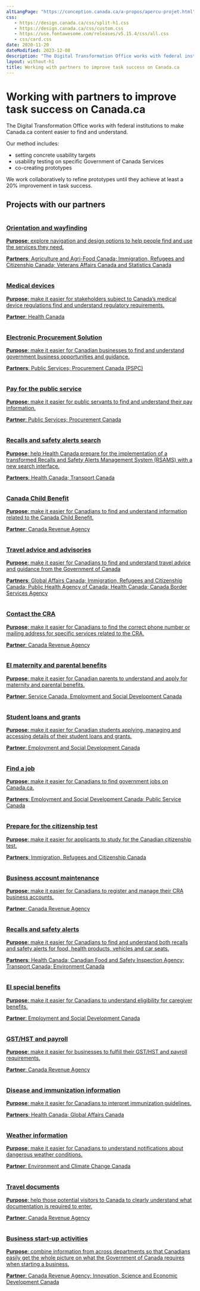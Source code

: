 ```yaml
---
altLangPage: "https://conception.canada.ca/a-propos/apercu-projet.html"
css:
   - https://design.canada.ca/css/split-h1.css
   - https://design.canada.ca/css/custom.css
   - https://use.fontawesome.com/releases/v5.15.4/css/all.css
   - css/card.css
date: 2020-11-20
dateModified: 2023-12-08
description: "The Digital Transformation Office works with federal institutions to make Canada.ca content easier to find and understand."
layout: without-h1
title: Working with partners to improve task success on Canada.ca
---
```

<h1 property="name" id="wb-cont" property="name headline" dir="ltr">
<span class="stacked"><span>Working with partners to improve task success on Canada.ca</span></span>
</h1>
<p>The Digital Transformation Office works with federal institutions to make Canada.ca content easier to find and understand.</p>
<p>Our method includes:</p>
<ul>
  <li>setting concrete usability targets</li>
  <li>usability testing on specific Government of Canada Services</li>
  <li>co-creating prototypes</li>
</ul>
<p>We work collaboratively to refine prototypes until they achieve at least a 20% improvement in task success.</p>
<h2>Projects with our partners</h2>
<div class="row wb-eqht mrgn-tp-md wb-eqht mrgn-tp-lg">
  <div class="col-xs-12 col-sm-6 col-md-4 mrgn-bttm-lg">
    <div class="card hght-inhrt"><a href="{{ site.url }}/partners/project-01.html" aria-label="Orientation and wayfinding"><img src="images/2022-12-21.png" class="img-responsive" alt="">
      <div class="card-container">
        <h3>Orientation and wayfinding</h3>
        <p class="mrgn-tp-lg"><strong>Purpose</strong>: explore navigation and design options to help people find and use the services they need.</p>
        <p><strong>Partners</strong>: Agriculture and Agri-Food Canada; Immigration, Refugees and Citizenship Canada; Veterans Affairs Canada and Statistics Canada</p>
      </div>
      </a></div>
  </div>
  <div class="col-xs-12 col-sm-6 col-md-4 mrgn-bttm-lg">
    <div class="card hght-inhrt"><a href="{{ site.url }}/partners/project-02.html" aria-label="Medical devices"><img src="images/medical.png" class="img-responsive" alt="">
      <div class="card-container">
        <h3>Medical devices</h3>
        <p class="mrgn-tp-lg"><strong>Purpose</strong>: make it easier for stakeholders subject to Canada’s medical device regulations find and understand regulatory requirements.</p>
        <p><strong>Partner</strong>: Health Canada</p>
      </div>
      </a></div>
  </div>
  <div class="col-xs-12 col-sm-6 col-md-4 mrgn-bttm-lg">
    <div class="card hght-inhrt"><a href="{{ site.url }}/partners/project-03.html" aria-label="Electronic Procurement Solution"><img src="images/procurement.png" class="img-responsive" alt="">
      <div class="card-container">
        <h3>Electronic Procurement Solution</h3>
        <p class="mrgn-tp-lg"><strong>Purpose</strong>: make it easier for Canadian businesses to find and understand government business opportunities and guidance.</p>
        <p><strong>Partners</strong>: Public Services; Procurement Canada (PSPC)</p>
      </div>
      </a></div>
  </div>
  <div class="col-xs-12 col-sm-6 col-md-4 mrgn-bttm-lg">
    <div class="card hght-inhrt"><a href="{{ site.url }}/partners/project-04.html" aria-label="Pay for the public service"><img src="images/pay.png" class="img-responsive" alt="">
      <div class="card-container">
        <h3>Pay for the public service</h3>
        <p class="mrgn-tp-lg"><strong>Purpose</strong>: make it easier for public servants to find and understand their pay information.</p>
        <p><strong>Partner</strong>: Public Services; Procurement Canada</p>
      </div>
      </a></div>
  </div>
  <div class="col-xs-12 col-sm-6 col-md-4 mrgn-bttm-lg">
    <div class="card hght-inhrt"><a href="{{ site.url }}/partners/project-05.html" aria-label="Recalls and safety alerts search"><img src="images/recall.png" class="img-responsive" alt="">
      <div class="card-container">
        <h3>Recalls and safety alerts search</h3>
        <p class="mrgn-tp-lg"><strong>Purpose</strong>: help Health Canada prepare for the implementation of a transformed Recalls and Safety Alerts Management System (RSAMS) with a new search interface.</p>
        <p><strong>Partners</strong>: Health Canada; Transport Canada</p>
      </div>
      </a></div>
  </div>
  <div class="col-xs-12 col-sm-6 col-md-4 mrgn-bttm-lg">
    <div class="card hght-inhrt"><a href="{{ site.url }}/partners/project-06.html" aria-label="Canada Child Benefit"><img src="images/child-benifit.png" class="img-responsive" alt="">
      <div class="card-container">
        <h3>Canada Child Benefit</h3>
        <p class="mrgn-tp-lg"><strong>Purpose</strong>: make it easier for Canadians to find and understand information related to the Canada Child Benefit.</p>
        <p><strong>Partner</strong>: Canada Revenue Agency</p>
      </div>
      </a></div>
  </div>
  <div class="col-xs-12 col-sm-6 col-md-4 mrgn-bttm-lg">
    <div class="card hght-inhrt"><a href="{{ site.url }}/partners/project-07.html" aria-label="Travel advice and advisories"><img src="images/placeholder.png" class="img-responsive" alt="">
      <div class="card-container">
        <h3>Travel advice and advisories</h3>
        <p class="mrgn-tp-lg"><strong>Purpose</strong>: make it easier for Canadians to find and understand travel advice and guidance from the Government of Canada</p>
        <p><strong>Partners</strong>: Global Affairs Canada; Immigration, Refugees and Citizenship Canada; Public Health Agency of Canada; Health Canada; Canada Border Services Agency</p>
      </div>
      </a></div>
  </div>
  <div class="col-xs-12 col-sm-6 col-md-4 mrgn-bttm-lg">
    <div class="card hght-inhrt"><a href="{{ site.url }}/partners/project-08.html" aria-label="Contact the CRA"><img src="images/placeholder.png" class="img-responsive" alt="">
      <div class="card-container">
        <h3>Contact the CRA</h3>
        <p class="mrgn-tp-lg"><strong>Purpose</strong>: make it easier for Canadians to find the correct phone number or mailing address for specific services related to the CRA.</p>
        <p><strong>Partner</strong>: Canada Revenue Agency</p>
      </div>
      </a></div>
  </div>
  <div class="col-xs-12 col-sm-6 col-md-4 mrgn-bttm-lg">
    <div class="card hght-inhrt"><a href="{{ site.url }}/partners/project-09.html" aria-label="EI maternity and parental benefits"><img src="images/placeholder.png" class="img-responsive" alt="">
      <div class="card-container">
        <h3>EI maternity and parental benefits</h3>
        <p class="mrgn-tp-lg"><strong>Purpose</strong>: make it easier for Canadian parents to understand and apply for maternity and parental benefits.</p>
        <p><strong>Partner</strong>: Service Canada, Employment and Social Development Canada</p>
      </div>
      </a></div>
  </div>
  <div class="col-xs-12 col-sm-6 col-md-4 mrgn-bttm-lg">
    <div class="card hght-inhrt"><a href="{{ site.url }}/partners/project-10.html" aria-label="Student loans and grants"><img src="images/placeholder.png" class="img-responsive" alt="">
      <div class="card-container">
        <h3>Student loans and grants</h3>
        <p class="mrgn-tp-lg"><strong>Purpose</strong>: make it easier for Canadian students applying, managing and accessing details of their student loans and grants.</p>
        <p><strong>Partner</strong>: Employment and Social Development Canada</p>
      </div>
      </a></div>
  </div>
  <div class="col-xs-12 col-sm-6 col-md-4 mrgn-bttm-lg">
    <div class="card hght-inhrt"><a href="{{ site.url }}/partners/project-11.html" aria-label="Find a job"><img src="images/placeholder.png" class="img-responsive" alt="">
      <div class="card-container">
        <h3>Find a job</h3>
        <p class="mrgn-tp-lg"><strong>Purpose</strong>: make it easier for Canadians to find government jobs on Canada.ca.</p>
        <p><strong>Partners</strong>: Employment and Social Development Canada; Public Service Canada</p>
      </div>
      </a></div>
  </div>
  <div class="col-xs-12 col-sm-6 col-md-4 mrgn-bttm-lg">
    <div class="card hght-inhrt"><a href="{{ site.url }}/partners/project-12.html" aria-label="Prepare for the citizenship test"><img src="images/placeholder.png" class="img-responsive" alt="">
      <div class="card-container">
        <h3>Prepare for the citizenship test</h3>
        <p class="mrgn-tp-lg"><strong>Purpose</strong>: make it easier for applicants to study for the Canadian citizenship test.</p>
        <p><strong>Partners</strong>: Immigration, Refugees and Citizenship Canada</p>
      </div>
      </a></div>
  </div>
  <div class="col-xs-12 col-sm-6 col-md-4 mrgn-bttm-lg">
    <div class="card hght-inhrt"><a href="{{ site.url }}/partners/project-13.html" aria-label="Business account maintenance"><img src="images/placeholder.png" class="img-responsive" alt="">
      <div class="card-container">
        <h3>Business account maintenance</h3>
        <p class="mrgn-tp-lg"><strong>Purpose</strong>: make it easier for Canadians to register and manage their CRA business accounts.</p>
        <p><strong>Partner</strong>: Canada Revenue Agency</p>
      </div>
      </a></div>
  </div>
  <div class="col-xs-12 col-sm-6 col-md-4 mrgn-bttm-lg">
    <div class="card hght-inhrt"><a href="{{ site.url }}/partners/project-14.html" aria-label="Recalls and safety alerts"><img src="images/placeholder.png" class="img-responsive" alt="">
      <div class="card-container">
        <h3>Recalls and safety alerts</h3>
        <p class="mrgn-tp-lg"><strong>Purpose</strong>: make it easier for Canadians to find and understand both recalls and safety alerts for food, health products, vehicles and car seats.</p>
        <p><strong>Partners</strong>: Health Canada; Canadian Food and Safety Inspection Agency; Transport Canada; Environment Canada</p>
      </div>
      </a></div>
  </div>
  <div class="col-xs-12 col-sm-6 col-md-4 mrgn-bttm-lg">
    <div class="card hght-inhrt"><a href="{{ site.url }}/partners/project-15.html" aria-label="EI special benefits"><img src="images/placeholder.png" class="img-responsive" alt="">
      <div class="card-container">
        <h3>EI special benefits</h3>
        <p class="mrgn-tp-lg"><strong>Purpose</strong>: make it easier for Canadians to understand eligibility for caregiver benefits.</p>
        <p><strong>Partner</strong>: Employment and Social Development Canada</p>
      </div>
      </a></div>
  </div>
  <div class="col-xs-12 col-sm-6 col-md-4 mrgn-bttm-lg">
    <div class="card hght-inhrt"><a href="{{ site.url }}/partners/project-16.html" aria-label="GST/HST and payroll"><img src="images/placeholder.png" class="img-responsive" alt="">
      <div class="card-container">
        <h3>GST/HST and payroll</h3>
        <p class="mrgn-tp-lg"><strong>Purpose</strong>: make it easier for businesses to fulfill their GST/HST and payroll requirements.</p>
        <p><strong>Partner</strong>: Canada Revenue Agency</p>
      </div>
      </a></div>
  </div>
  <div class="col-xs-12 col-sm-6 col-md-4 mrgn-bttm-lg">
    <div class="card hght-inhrt"><a href="{{ site.url }}/partners/project-17.html" aria-label="Disease and immunization information"><img src="images/placeholder.png" class="img-responsive" alt="">
      <div class="card-container">
        <h3>Disease and immunization information</h3>
        <p class="mrgn-tp-lg"><strong>Purpose</strong>: make it easier for Canadians to interpret immunization guidelines.</p>
        <p><strong>Partners</strong>: Health Canada; Global Affairs Canada</p>
      </div>
      </a></div>
  </div>
  <div class="col-xs-12 col-sm-6 col-md-4 mrgn-bttm-lg">
    <div class="card hght-inhrt"><a href="{{ site.url }}/partners/project-18.html" aria-label="Weather information"><img src="images/placeholder.png" class="img-responsive" alt="">
      <div class="card-container">
        <h3>Weather information</h3>
        <p class="mrgn-tp-lg"><strong>Purpose</strong>: make it easier for Canadians to understand notifications about dangerous weather conditions.</p>
        <p><strong>Partner</strong>: Environment and Climate Change Canada</p>
      </div>
      </a></div>
  </div>
  <div class="col-xs-12 col-sm-6 col-md-4 mrgn-bttm-lg">
    <div class="card hght-inhrt"><a href="{{ site.url }}/partners/project-20.html" aria-label="Travel documents"><img src="images/placeholder.png" class="img-responsive" alt="">
      <div class="card-container">
        <h3>Travel documents</h3>
        <p class="mrgn-tp-lg"><strong>Purpose</strong>: help those potential visitors to Canada to clearly understand what documentation is required to enter.</p>
        <p><strong>Partner</strong>: Canada Revenue Agency</p>
      </div>
      </a></div>
  </div>
  <div class="col-xs-12 col-sm-6 col-md-4 mrgn-bttm-lg">
    <div class="card hght-inhrt"><a href="{{ site.url }}/partners/project-19.html" aria-label="Business start-up activities"><img src="images/bunny.png" class="img-responsive" alt="">
      <div class="card-container">
        <h3>Business start-up activities</h3>
        <p class="mrgn-tp-lg"><strong>Purpose</strong>: combine information from across departments so that Canadians easily get the whole picture on what the Government of Canada requires when starting a business.</p>
        <p><strong>Partner</strong>: Canada Revenue Agency; Innovation, Science and Economic Development Canada</p>
      </div>
      </a></div>
  </div>
</div>
